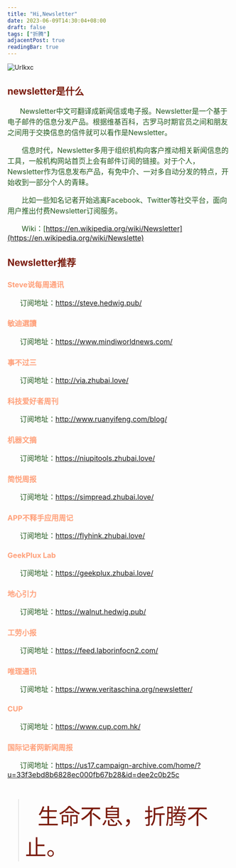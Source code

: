```yaml
---
title: "Hi,Newsletter"
date: 2023-06-09T14:30:04+08:00
draft: false
tags: ["折腾"]
adjacentPost: true
readingBar: true
---
```

![UrIkxc](https://cdn.jsdelivr.net/gh/tosspi/mumu@main/uPic/UrIkxc.png)
## <font color=#7a1b0c>newsletter是什么</font>


&emsp;&emsp;<font size=3 color=#255b21>Newsletter中文可翻译成新闻信或电子报。Newsletter是一个基于电子邮件的信息分发产品。根据维基百科，古罗马时期官员之间和朋友之间用于交换信息的信件就可以看作是Newsletter。

&emsp;&emsp;信息时代，Newsletter多用于组织机构向客户推动相关新闻信息的工具，一般机构网站首页上会有邮件订阅的链接。对于个人，Newsletter作为信息发布产品，有免中介、一对多自动分发的特点，开始收到一部分个人的青睐。

&emsp;&emsp;比如一些知名记者开始逃离Facebook、Twitter等社交平台，面向用户推出付费Newsletter订阅服务。<br>

&emsp;&emsp;Wiki：[https://en.wikipedia.org/wiki/Newsletter](https://en.wikipedia.org/wiki/Newslette) </font>

## <font color=#7a1b0c>Newsletter推荐</font>
### <font color=#ffa07a>Steve说每周通讯</font>
&emsp;&emsp;<font size=3 color=#255b21>订阅地址：https://steve.hedwig.pub/ </font>
### <font color=#ffa07a>敏迪選讀</font>
&emsp;&emsp;<font size=3 color=#255b21>订阅地址：https://www.mindiworldnews.com/ </font>
### <font color=#ffa07a>事不过三</font>
&emsp;&emsp;<font size=3 color=#255b21>订阅地址：http://via.zhubai.love/ </font>
### <font color=#ffa07a>科技爱好者周刊</font>
&emsp;&emsp;<font size=3 color=#255b21>订阅地址：http://www.ruanyifeng.com/blog/ </font>
### <font color=#ffa07a>机器文摘</font>
&emsp;&emsp;<font size=3 color=#255b21>订阅地址：https://niupitools.zhubai.love/ </font>
### <font color=#ffa07a>简悦周报</font>
&emsp;&emsp;<font size=3 color=#255b21>订阅地址：https://simpread.zhubai.love/ </font>
### <font color=#ffa07a>APP不释手应用周记</font>
&emsp;&emsp;<font size=3 color=#255b21>订阅地址：https://flyhink.zhubai.love/ </font>
### <font color=#ffa07a>GeekPlux Lab</font>
&emsp;&emsp;<font size=3 color=#255b21>订阅地址：https://geekplux.zhubai.love/ </font>
### <font color=#ffa07a>地心引力</font>
&emsp;&emsp;<font size=3 color=#255b21>订阅地址：https://walnut.hedwig.pub/ </font>
### <font color=#ffa07a>工劳小报</font>
&emsp;&emsp;<font size=3 color=#255b21>订阅地址：https://feed.laborinfocn2.com/ </font>
### <font color=#ffa07a>唯理通讯</font>
&emsp;&emsp;<font size=3 color=#255b21>订阅地址：https://www.veritaschina.org/newsletter/ </font>
### <font color=#ffa07a>CUP</font>
&emsp;&emsp;<font size=3 color=#255b21>订阅地址：https://www.cup.com.hk/ </font>
### <font color=#ffa07a>国际记者网新闻周报</font>
&emsp;&emsp;<font size=3 color=#255b21>订阅地址：https://us17.campaign-archive.com/home/?u=33f3ebd8b6828ec000fb67b28&id=dee2c0b25c </font>


<br>

>&emsp;&emsp;<font size=9 color=#7a1b0c>生命不息，折腾不止。</font>



